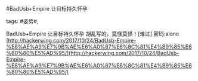 #BadUsb+Empire 让目标持久怀孕

tags: #姿势#, 

BadUsb+Empire 让目标持久怀孕
胡乱写的，莫怪莫怪！[难过]
密码:alone
[http://hackerwing.com/2017/10/24/BadUsb-Empire-%E8%AE%A9%E7%9B%AE%E6%A0%87%E6%8C%81%E4%B9%85%E6%80%80%E5%AD%95/](http://hackerwing.com/2017/10/24/BadUsb-Empire-%E8%AE%A9%E7%9B%AE%E6%A0%87%E6%8C%81%E4%B9%85%E6%80%80%E5%AD%95/)

[comment]: <> (topic_id:28881582118581)

[comment]: <> (create_time:2017-10-24T12:32:13.641+0800)

[comment]: <> (topic_type:talk)

[comment]: <> (owner:225824281521_Wing)

